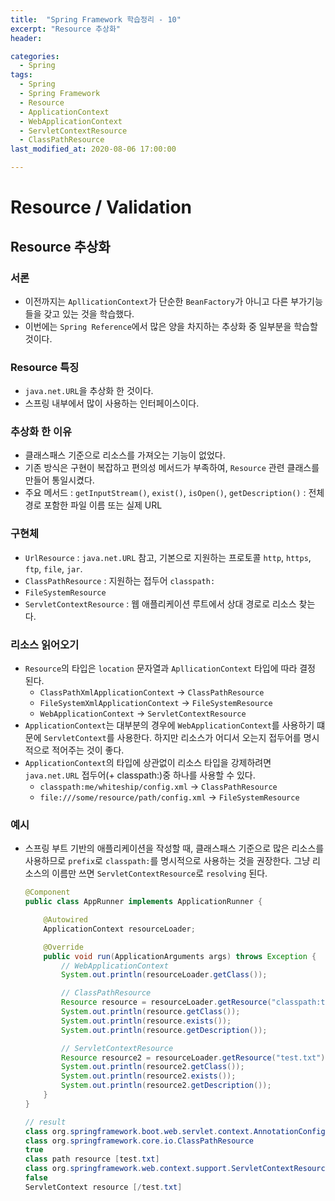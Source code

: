 ```yaml
---
title:  "Spring Framework 학습정리 - 10"
excerpt: "Resource 추상화"
header:

categories:
  - Spring
tags:
  - Spring
  - Spring Framework
  - Resource
  - ApplicationContext
  - WebApplicationContext
  - ServletContextResource
  - ClassPathResource
last_modified_at: 2020-08-06 17:00:00

---
```


# Resource / Validation

## Resource 추상화

### 서론

- 이전까지는 `ApllicationContext`가 단순한 `BeanFactory`가 아니고 다른 부가기능들을 갖고 있는 것을 학습했다.
- 이번에는 `Spring Reference`에서 많은 양을 차지하는 추상화 중 일부분을 학습할 것이다.

### Resource 특징

- `java.net.URL`을 추상화 한 것이다.
- 스프링 내부에서 많이 사용하는 인터페이스이다.

### 추상화 한 이유

- 클래스패스 기준으로 리소스를 가져오는 기능이 없었다.
- 기존 방식은 구현이 복잡하고 편의성 메서드가 부족하여, `Resource` 관련 클래스를 만들어 통일시켰다.
- 주요 메서드 : `getInputStream()`, `exist()`, `isOpen()`, `getDescription()` : 전체 경로 포함한 파일 이름 또는 실제 URL

### 구현체

- `UrlResource` : `java.net.URL` 참고, 기본으로 지원하는 프로토콜 `http`, `https`, `ftp`, `file`, `jar`.
- `ClassPathResource` : 지원하는 접두어 `classpath:`
- `FileSystemResource`
- `ServletContextResource` : 웹 애플리케이션 루트에서 상대 경로로 리소스 찾는다.

### 리소스 읽어오기

- `Resource`의 타입은 `location` 문자열과 `ApllicationContext` 타입에 따라 결정 된다.
  - `ClassPathXmlApplicationContext` -> `ClassPathResource`
  - `FileSystemXmlApplicationContext` -> `FileSystemResource`
  - `WebApplicationContext` -> `ServletContextResource`
- `ApplicationContext`는 대부분의 경우에 `WebApplicationContext`를 사용하기 떄문에 `ServletContext`를 사용한다. 하지만 리소스가 어디서 오는지 접두어를 명시적으로 적어주는 것이 좋다.
- `ApplicationContext`의 타입에 상관없이 리소스 타입을 강제하려면 `java.net.URL` 접두어(+ classpath:)중 하나를 사용할 수 있다.
  - `classpath:me/whiteship/config.xml` -> `ClassPathResource`
  - `file:///some/resource/path/config.xml` -> `FileSystemResource`

### 예시

- 스프링 부트 기반의 애플리케이션을 작성할 때, 클래스패스 기준으로 많은 리소스를 사용하므로 `prefix`로 `classpath:`를 명시적으로 사용하는 것을 권장한다. 그냥 리소스의 이름만 쓰면 `ServletContextResource`로 `resolving` 된다.

  ```java
  @Component
  public class AppRunner implements ApplicationRunner {
  
      @Autowired
      ApplicationContext resourceLoader;
  
      @Override
      public void run(ApplicationArguments args) throws Exception {
          // WebApplicationContext
          System.out.println(resourceLoader.getClass());
  
          // ClassPathResource
          Resource resource = resourceLoader.getResource("classpath:test.txt");
          System.out.println(resource.getClass());
          System.out.println(resource.exists());
          System.out.println(resource.getDescription());
  
          // ServletContextResource
          Resource resource2 = resourceLoader.getResource("test.txt");
          System.out.println(resource2.getClass());
          System.out.println(resource2.exists());
          System.out.println(resource2.getDescription());
      }
  }
  ```

  ```java
  // result
  class org.springframework.boot.web.servlet.context.AnnotationConfigServletWebServerApplicationContext
  class org.springframework.core.io.ClassPathResource
  true
  class path resource [test.txt]
  class org.springframework.web.context.support.ServletContextResource
  false
  ServletContext resource [/test.txt]
  ```

